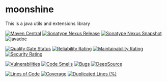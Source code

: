 # moonshine
This is a java utils and extensions library

[![Maven Central](https://img.shields.io/maven-central/v/io.github.ololx.moonshine/moonshine.svg?label=Maven%20Central)](https://search.maven.org/search?q=g:%22io.github.ololx.moonshine%22) [![Sonatype Nexus Release](https://img.shields.io/nexus/r/io.github.ololx.moonshine/moonshine?label=Nexus%20Release&nexusVersion=2&server=https%3A%2F%2Fs01.oss.sonatype.org)](https://search.maven.org/search?q=g:%22io.github.ololx.moonshine%22)
[![Sonatype Nexus Snapshot](https://img.shields.io/nexus/s/io.github.ololx.moonshine/moonshine?label=Nexus%20Snapshot&server=https%3A%2F%2Fs01.oss.sonatype.org)](https://search.maven.org/search?q=g:%22io.github.ololx.moonshine%22) [![javadoc](https://javadoc.io/badge2/io.github.ololx.moonshine/moonshine/javadoc.svg?logo=java)](https://javadoc.io/doc/io.github.ololx.moonshine) 

[![Quality Gate Status](https://sonarcloud.io/api/project_badges/measure?project=ololx_moonshine&metric=alert_status)](https://sonarcloud.io/summary/new_code?id=ololx_moonshine)
[![Reliability Rating](https://sonarcloud.io/api/project_badges/measure?project=ololx_moonshine&metric=reliability_rating)](https://sonarcloud.io/summary/new_code?id=ololx_moonshine)
[![Maintainability Rating](https://sonarcloud.io/api/project_badges/measure?project=ololx_moonshine&metric=sqale_rating)](https://sonarcloud.io/summary/new_code?id=ololx_moonshine)
[![Security Rating](https://sonarcloud.io/api/project_badges/measure?project=ololx_moonshine&metric=security_rating)](https://sonarcloud.io/summary/new_code?id=ololx_moonshine)

[![Vulnerabilities](https://sonarcloud.io/api/project_badges/measure?project=ololx_moonshine&metric=vulnerabilities)](https://sonarcloud.io/summary/new_code?id=ololx_moonshine)
[![Code Smells](https://sonarcloud.io/api/project_badges/measure?project=ololx_moonshine&metric=code_smells)](https://sonarcloud.io/summary/new_code?id=ololx_moonshine)
[![Bugs](https://sonarcloud.io/api/project_badges/measure?project=ololx_moonshine&metric=bugs)](https://sonarcloud.io/summary/new_code?id=ololx_moonshine)
[![DeepSource](https://deepsource.io/gh/ololx/moonshine.svg/?label=active+issues&show_trend=true&token=WjXoWTUy4w1uJyI6FIFTFo46)](https://deepsource.io/gh/ololx/moonshine/?ref=repository-badge)

[![Lines of Code](https://sonarcloud.io/api/project_badges/measure?project=ololx_moonshine&metric=ncloc)](https://sonarcloud.io/summary/new_code?id=ololx_moonshine)
[![Coverage](https://sonarcloud.io/api/project_badges/measure?project=ololx_moonshine&metric=coverage)](https://sonarcloud.io/summary/new_code?id=ololx_moonshine)
[![Duplicated Lines (%)](https://sonarcloud.io/api/project_badges/measure?project=ololx_moonshine&metric=duplicated_lines_density)](https://sonarcloud.io/summary/new_code?id=ololx_moonshine)
